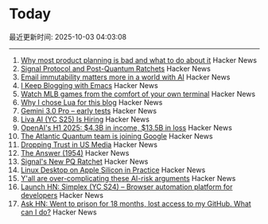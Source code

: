 # Today

最近更新时间: 2025-10-03 04:03:08

--- 
1. [Why most product planning is bad and what to do about it](https://blog.railway.com/p/product-planning-improvement) Hacker News
2. [Signal Protocol and Post-Quantum Ratchets](https://signal.org/blog/spqr/) Hacker News
3. [Email immutability matters more in a world with AI](https://www.fastmail.com/blog/not-written-with-ai/) Hacker News
4. [I Keep Blogging with Emacs](https://entropicthoughts.com/why-stick-to-emacs-blog) Hacker News
5. [Watch MLB games from the comfort of your own terminal](https://github.com/paaatrick/playball) Hacker News
6. [Why I chose Lua for this blog](https://andregarzia.com/2025/03/why-i-choose-lua-for-this-blog.html) Hacker News
7. [Gemini 3.0 Pro – early tests](https://twitter.com/chetaslua/status/1973694615518880236) Hacker News
8. [Liva AI (YC S25) Is Hiring](https://www.ycombinator.com/companies/liva-ai/jobs/6xM8JYU-founding-operations-lead) Hacker News
9. [OpenAI's H1 2025: $4.3B in income, $13.5B in loss](https://www.techinasia.com/news/openais-revenue-rises-16-to-4-3b-in-h1-2025) Hacker News
10. [The Atlantic Quantum team is joining Google](https://blog.google/technology/research/scaling-quantum-computing-even-faster-with-atlantic-quantum/) Hacker News
11. [Dropping Trust in US Media](https://news.gallup.com/poll/695762/trust-media-new-low.aspx) Hacker News
12. [The Answer (1954)](https://sfshortstories.com/?p=5983) Hacker News
13. [Signal's New PQ Ratchet](https://signal.org/blog/spqr/) Hacker News
14. [Linux Desktop on Apple Silicon in Practice](https://gist.github.com/akihikodaki/87df4149e7ca87f18dc56807ec5a1bc5) Hacker News
15. [Y'all are over-complicating these AI-risk arguments](https://dynomight.net/ai-risk/) Hacker News
16. [Launch HN: Simplex (YC S24) – Browser automation platform for developers](https://www.simplex.sh/) Hacker News
17. [Ask HN: Went to prison for 18 months, lost access to my GitHub. What can I do?](https://news.ycombinator.com/item?id=45451567) Hacker News
